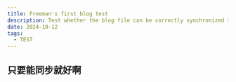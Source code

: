 ```yaml
---
title: Freeman's first blog test
description: Test whether the blog file can be correctly synchronized to astro
date: 2024-10-12
tags:
  - TEST
---
```

## 只要能同步就好啊

